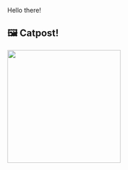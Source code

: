 Hello there!



## 🖼️ Catpost!

<sub>
    <img src="https://cdn2.thecatapi.com/images/MTgwNjg2MQ.jpg" height="256">
</sub>

